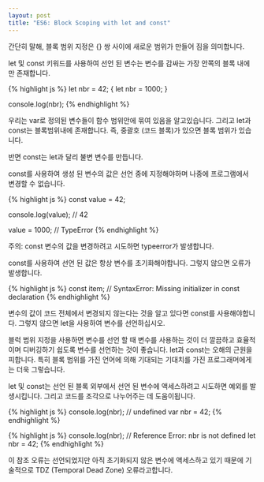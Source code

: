 ```yaml
---
layout: post
title: "ES6: Block Scoping with let and const"
---
```


<!-- ### Block Scoping with let and const -->

<!-- Quite simply, block scoping means that a new scope is created between a pair of { }. -->
간단히 말해, 블록 범위 지정은 {} 쌍 사이에 새로운 범위가 만들어 짐을 의미합니다.

<!-- The variables declared using the keywords let and const only exist within the innermost block that surrounds them. -->
let 및 const 키워드를 사용하여 선언 된 변수는 변수를 감싸는 가장 안쪽의 블록 내에 만 존재합니다.

{% highlight js %}
let nbr = 42;
{
    let nbr = 1000;
}

console.log(nbr);
{% endhighlight %}

<!-- We now know that var is bound to function scope, whereas let and const are block scopes, which means if you've got a set of curly brackets (a block of code), you have a block scope. -->
우리는 var로 정의된 변수들이 함수 범위안에 묶여 있음을 알고있습니다. 그리고 let과 const는 블록범위내에 존재합니다. 즉, 중괄호 (코드 블록)가 있으면 블록 범위가 있습니다.

<!-- On the other hand, unlike let, const creates immutable variables. -->
반면 const는 let과 달리 불변 변수를 만듭니다.

<!-- The values of the variables created using const need to be assigned during declaration and cannot be changed later in the program. -->
const를 사용하여 생성 된 변수의 값은 선언 중에 지정해야하며 나중에 프로그램에서 변경할 수 없습니다.

{% highlight js %}
const value = 42;

console.log(value); // 42

value = 1000; // TypeError
{% endhighlight %}

주의: const 변수의 값을 변경하려고 시도하면 typeerror가 발생합니다.

<!-- Make sure that you always initialize the variable with a value declared using const; otherwise it will throw an error. -->
const를 사용하여 선언 된 값은 항상 변수를 초기화해야합니다. 그렇지 않으면 오류가 발생합니다.

{% highlight js %}
const item; // SyntaxError: Missing initializer in const declaration
{% endhighlight %}

<!-- If you know that the value of your variables is not going to change throughout your code, you should be using const; otherwise use let to declare your variables. -->
변수의 값이 코드 전체에서 변경되지 않는다는 것을 알고 있다면 const를 사용해야합니다. 그렇지 않으면 let을 사용하여 변수를 선언하십시오.

<!-- We recommend moving away from the practice of using var to declare variables as it is cleaner, more efficient, and easy to debug if you use block scoping. let and const avoid the source of misunderstanding, especially for programmers with expectations set by languages with block scope. -->
블럭 범위 지정을 사용하면 변수를 선언 할 때 변수를 사용하는 것이 더 깔끔하고 효율적이며 디버깅하기 쉽도록 변수를 선언하는 것이 좋습니다. let과 const는 오해의 근원을 피합니다. 특히 블록 범위를 가진 언어에 의해 기대되는 기대치를 가진 프로그래머에게는 더욱 그렇습니다.

<!-- let and const throw an exception if you try to access the variables declared by them outside the blocks they were declared and do away with hoisting, helping you localize the effects of your code fragments. -->
let 및 const는 선언 된 블록 외부에서 선언 된 변수에 액세스하려고 시도하면 예외를 발생시킵니다. 그리고 코드를 조각으로 나누어주는 데 도움이됩니다.

{% highlight js %}
console.log(nbr); // undefined
var nbr = 42;
{% endhighlight %}

{% highlight js %}
console.log(nbr); // Reference Error: nbr is not defined
let nbr = 42;
{% endhighlight %}

<!-- This Reference Error is technically called a Temporal Dead Zone (TDZ) error because you are accessing a variable that's been declared but not yet initialized. -->
이 참조 오류는 선언되었지만 아직 초기화되지 않은 변수에 액세스하고 있기 때문에 기술적으로 TDZ (Temporal Dead Zone) 오류라고합니다.

